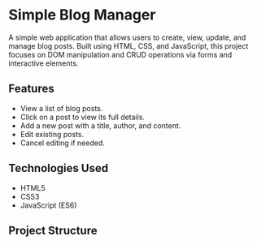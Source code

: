 # Simple Blog Manager

A simple web application that allows users to create, view, update, and manage blog posts. Built using HTML, CSS, and JavaScript, this project focuses on DOM manipulation and CRUD operations via forms and interactive elements.

## Features

- View a list of blog posts.
- Click on a post to view its full details.
- Add a new post with a title, author, and content.
- Edit existing posts.
- Cancel editing if needed.

## Technologies Used

- HTML5
- CSS3
- JavaScript (ES6)

## Project Structure


